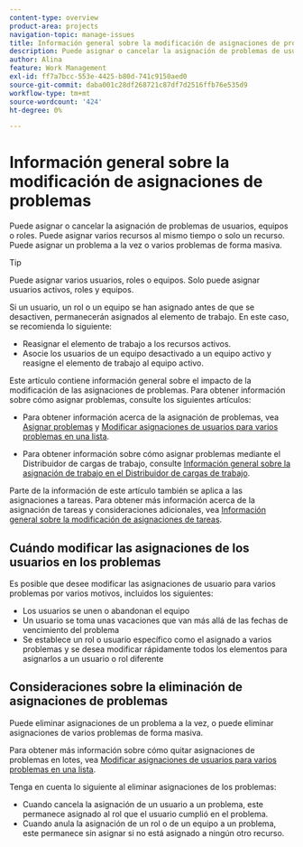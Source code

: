 ```yaml
---
content-type: overview
product-area: projects
navigation-topic: manage-issues
title: Información general sobre la modificación de asignaciones de problemas
description: Puede asignar o cancelar la asignación de problemas de usuarios, equipos o roles. Puede asignar varios recursos al mismo tiempo o solo un recurso. Puede asignar un problema a la vez o varios problemas de forma masiva.
author: Alina
feature: Work Management
exl-id: ff7a7bcc-553e-4425-b80d-741c9150aed0
source-git-commit: daba001c28df268721c87df7d2516ffb76e535d9
workflow-type: tm+mt
source-wordcount: '424'
ht-degree: 0%

---
```


# Información general sobre la modificación de asignaciones de problemas

Puede asignar o cancelar la asignación de problemas de usuarios, equipos o roles. Puede asignar varios recursos al mismo tiempo o solo un recurso. Puede asignar un problema a la vez o varios problemas de forma masiva.

>[!TIP]
>
>Puede asignar varios usuarios, roles o equipos. Solo puede asignar usuarios activos, roles y equipos.
>
>Si un usuario, un rol o un equipo se han asignado antes de que se desactiven, permanecerán asignados al elemento de trabajo. En este caso, se recomienda lo siguiente:
>
>* Reasignar el elemento de trabajo a los recursos activos.
>* Asocie los usuarios de un equipo desactivado a un equipo activo y reasigne el elemento de trabajo al equipo activo.

Este artículo contiene información general sobre el impacto de la modificación de las asignaciones de problemas. Para obtener información sobre cómo asignar problemas, consulte los siguientes artículos:

* Para obtener información acerca de la asignación de problemas, vea [Asignar problemas](../../../manage-work/issues/manage-issues/assign-issues.md) y [Modificar asignaciones de usuarios para varios problemas en una lista](../../../manage-work/issues/manage-issues/edit-assignments-for-multiple-issues.md).

* Para obtener información sobre cómo asignar problemas mediante el Distribuidor de cargas de trabajo, consulte [Información general sobre la asignación de trabajo en el Distribuidor de cargas de trabajo](../../../resource-mgmt/workload-balancer/assign-work-in-workload-balancer.md).

Parte de la información de este artículo también se aplica a las asignaciones a tareas. Para obtener más información acerca de la asignación de tareas y consideraciones adicionales, vea [Información general sobre la modificación de asignaciones de tareas](../../../manage-work/tasks/assign-tasks/modify-task-assignments-overview.md).

## Cuándo modificar las asignaciones de los usuarios en los problemas

Es posible que desee modificar las asignaciones de usuario para varios problemas por varios motivos, incluidos los siguientes:

* Los usuarios se unen o abandonan el equipo
* Un usuario se toma unas vacaciones que van más allá de las fechas de vencimiento del problema
* Se establece un rol o usuario específico como el asignado a varios problemas y se desea modificar rápidamente todos los elementos para asignarlos a un usuario o rol diferente

## Consideraciones sobre la eliminación de asignaciones de problemas

Puede eliminar asignaciones de un problema a la vez, o puede eliminar asignaciones de varios problemas de forma masiva.

Para obtener más información sobre cómo quitar asignaciones de problemas en lotes, vea [Modificar asignaciones de usuarios para varios problemas en una lista](../../../manage-work/issues/manage-issues/edit-assignments-for-multiple-issues.md).

Tenga en cuenta lo siguiente al eliminar asignaciones de los problemas:

* Cuando cancela la asignación de un usuario a un problema, este permanece asignado al rol que el usuario cumplió en el problema.
* Cuando anula la asignación de un rol o de un equipo a un problema, este permanece sin asignar si no está asignado a ningún otro recurso.

